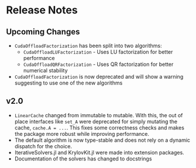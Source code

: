 # Release Notes

## Upcoming Changes

  - `CudaOffloadFactorization` has been split into two algorithms:
    - `CudaOffloadLUFactorization` - Uses LU factorization for better performance
    - `CudaOffloadQRFactorization` - Uses QR factorization for better numerical stability
  - `CudaOffloadFactorization` is now deprecated and will show a warning suggesting to use one of the new algorithms

## v2.0

  - `LinearCache` changed from immutable to mutable. With this, the out of place interfaces like
    `set_A` were deprecated for simply mutating the cache, `cache.A = ...`. This fixes some
    correctness checks and makes the package more robust while improving performance.
  - The default algorithm is now type-stable and does not rely on a dynamic dispatch for the choice.
  - IterativeSolvers.jl and KrylovKit.jl were made into extension packages.
  - Documentation of the solvers has changed to docstrings
